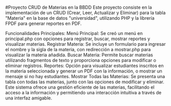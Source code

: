 #Proyecto CRUD de Materias en la BBDD
Este proyecto consiste en la implementación de un CRUD (Crear, Leer, Actualizar y Eliminar) para la tabla "Materia" en la base de datos "universidad", utilizando PHP y la librería FPDF para generar reportes en PDF.

Funcionalidades Principales:
Menú Principal: Se creó un menú en principal.php con opciones para registrar, buscar, mostrar reportes y visualizar materias.
Registrar Materia: Se incluye un formulario para ingresar el nombre y la sigla de la materia, con redirección a mostrar.php para visualizar la materia añadida.
Buscar Materia: Permite buscar materias utilizando fragmentos de texto y proporciona opciones para modificar o eliminar registros.
Reportes: Opción para visualizar estudiantes inscritos en la materia seleccionada y generar un PDF con la información, o mostrar un mensaje si no hay estudiantes.
Mostrar Todas las Materias: Se presenta una tabla con todas las materias, junto con las opciones de modificar y eliminar.
Este sistema ofrece una gestión eficiente de las materias, facilitando el acceso a la información y permitiendo una interacción intuitiva a través de una interfaz amigable.
